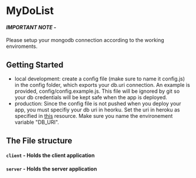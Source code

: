 # MyDoList

#### _**IMPORTANT NOTE**_ - 
Please setup your mongodb connection according to the working enviroments.

## Getting Started
- local development: create a config file (make sure to name it config.js) in the config folder, which exports your db.uri connection. An example is provided, config/config.example.js. This file will be ignored by git so your db credentials will be kept safe when the app is deployed.
- production: Since the config file is not pushed when you deploy your app, you must specifiy your db uri in heorku. Set the uri in heroku as specified in [this](https://devcenter.heroku.com/articles/config-vars) resource. Make sure you name the environement variable "DB_URI". 

## The File structure
#### `client` - Holds the client application
#### `server` - Holds the server application

